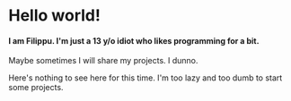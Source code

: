 # Hello world!
#### I am Filippu. I'm just a 13 y/o idiot who likes programming for a bit.

Maybe sometimes I will share my projects. I dunno.

Here's nothing to see here for this time. I'm too lazy and too dumb to start some projects.

<!--[![Anurag's github stats](https://github-readme-stats.vercel.app/api?username=Filippuuu)](https://github.com/anuraghazra/github-readme-stats)-->
